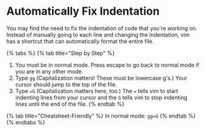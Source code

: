# Automatically Fix Indentation

You may find the need to fix the indentation of code that you're working on. Instead of manually going to each line and changing the indentation, vim has a shortcut that can automatically format the entire file.

{% tabs %}
{% tab title="Step by Step" %}
1. You must be in normal mode. Press escape to go back to normal mode if you are in any other mode.
2. Type `gg` \(Capitalization matters! These must be lowercase g's.\) Your cursor should jump to the top of the file.
3. Type `=G` \(Capitalization matters here, too.\) The `=` tells vim to start indenting lines from your cursor and the `G` tells vim to stop indenting lines until the end of the file.
{% endtab %}

{% tab title="Cheatsheet-Friendly" %}
In normal mode: `gg=G`
{% endtab %}
{% endtabs %}

